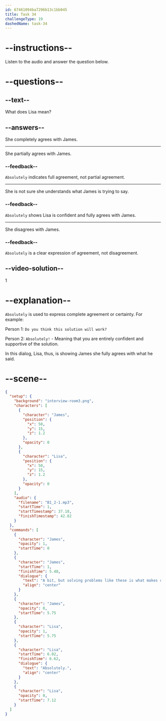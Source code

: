 ```yaml
---
id: 67461094ba7296b13c1bb045
title: Task 34
challengeType: 19
dashedName: task-34
---
```

<!-- (Audio) James: A bit, but solving problems like these is what makes our job interesting, right? Lisa: Absolutely. -->

# --instructions--

Listen to the audio and answer the question below.

# --questions--

## --text--

What does Lisa mean?

## --answers--

She completely agrees with James.

---

She partially agrees with James.

### --feedback--

`Absolutely` indicates full agreement, not partial agreement.

---

She is not sure she understands what James is trying to say.

### --feedback--

`Absolutely` shows Lisa is confident and fully agrees with James.

---

She disagrees with James.

### --feedback--

`Absolutely` is a clear expression of agreement, not disagreement.

## --video-solution--

1

# --explanation--

`Absolutely` is used to express complete agreement or certainty. For example: 

Person 1: `Do you think this solution will work?`

Person 2: `Absolutely!` - Meaning that you are entirely confident and supportive of the solution.

In this dialog, Lisa, thus, is showing James she fully agrees with what he said.

# --scene--

```json
{
  "setup": {
    "background": "interview-room3.png",
    "characters": [
      {
        "character": "James",
        "position": {
          "x": 50,
          "y": 15,
          "z": 1.2
        },
        "opacity": 0
      },
      {
        "character": "Lisa",
        "position": {
          "x": 50,
          "y": 15,
          "z": 1.2
        },
        "opacity": 0
      }
    ],
    "audio": {
      "filename": "B1_2-1.mp3",
      "startTime": 1,
      "startTimestamp": 37.18,
      "finishTimestamp": 42.82
    }
  },
  "commands": [
    {
      "character": "James",
      "opacity": 1,
      "startTime": 0
    },
    {
      "character": "James",
      "startTime": 1,
      "finishTime": 5.48,
      "dialogue": {
        "text": "A bit, but solving problems like these is what makes our job interesting, right?",
        "align": "center"
      }
    },
    {
      "character": "James",
      "opacity": 0,
      "startTime": 5.75
    },
    {
      "character": "Lisa",
      "opacity": 1,
      "startTime": 5.75
    },
    {
      "character": "Lisa",
      "startTime": 6.02,
      "finishTime": 6.62,
      "dialogue": {
        "text": "Absolutely.",
        "align": "center"
      }
    },
    {
      "character": "Lisa",
      "opacity": 0,
      "startTime": 7.12
    }
  ]
}
```
